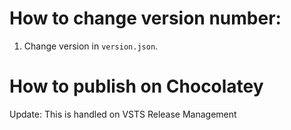 How to change version number:
===

1. Change version in `version.json`.

How to publish on Chocolatey
===

Update: This is handled on VSTS Release Management


